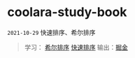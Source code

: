 # coolara-study-book
 `2021-10-29` 快速排序、希尔排序 
 > 学习： [希尔排序](https://juejin.cn/post/6844904007182319624) [快速排序](https://juejin.cn/post/6844903938290876430)
 > 输出：[掘金]()
